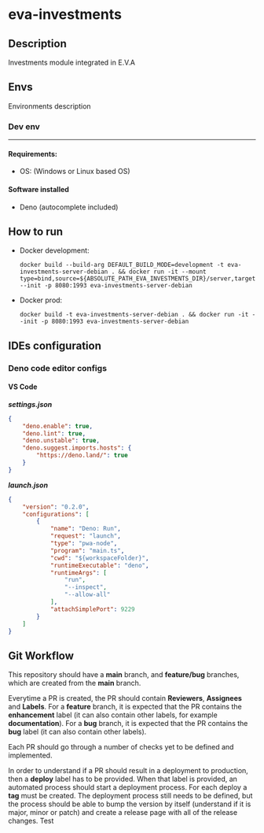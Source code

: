 # eva-investments

## Description
Investments module integrated in E.V.A

## Envs
Environments description

### Dev env
---
#### Requirements:
- OS: (Windows or Linux based OS)

#### Software installed
- Deno (autocomplete included)

## How to run

- Docker development:
  ```
  docker build --build-arg DEFAULT_BUILD_MODE=development -t eva-investments-server-debian . && docker run -it --mount type=bind,source=${ABSOLUTE_PATH_EVA_INVESTMENTS_DIR}/server,target=/app,readonly --init -p 8080:1993 eva-investments-server-debian
  ```
- Docker prod:
  ```
  docker build -t eva-investments-server-debian . && docker run -it --init -p 8080:1993 eva-investments-server-debian
  ```

## IDEs configuration

### Deno code editor configs
#### VS Code
***settings.json***
```json
{
    "deno.enable": true,
    "deno.lint": true,
    "deno.unstable": true,
    "deno.suggest.imports.hosts": {
        "https://deno.land/": true
    }
}
```
***launch.json***
```json
{
    "version": "0.2.0",
    "configurations": [
        {
            "name": "Deno: Run",
            "request": "launch",
            "type": "pwa-node",
            "program": "main.ts",
            "cwd": "${workspaceFolder}",
            "runtimeExecutable": "deno",
            "runtimeArgs": [
                "run",
                "--inspect",
                "--allow-all"
            ],
            "attachSimplePort": 9229
        }
    ]
}
```

## Git Workflow

This repository should have a **main** branch, and **feature/bug** branches, which are created from the **main** branch.

Everytime a PR is created, the PR should contain **Reviewers**, **Assignees** and **Labels**. 
For a **feature** branch, it is expected that the PR contains the **enhancement** label (it can also contain other labels, for example **documentation**). 
For a **bug** branch, it is expected that the PR contains the **bug** label (it can also contain other labels).

Each PR should go through a number of checks yet to be defined and implemented.

In order to understand if a PR should result in a deployment to production, then a **deploy** label has to be provided. When that label is provided, an automated process should start a deployment process. 
For each deploy a **tag** must be created.
The deployment process still needs to be defined, but the process should be able to bump the version by itself (understand if it is major, minor or patch) and create a release page with all of the release changes.
Test